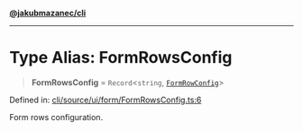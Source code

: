 [**@jakubmazanec/cli**](../README.md)

---

# Type Alias: FormRowsConfig

> **FormRowsConfig** = `Record`\<`string`, [`FormRowConfig`](FormRowConfig.md)\>

Defined in:
[cli/source/ui/form/FormRowsConfig.ts:6](https://github.com/jakubmazanec/tools/blob/acfa246dbb1035f65efb7fa114167a3cbefca108/packages/cli/source/ui/form/FormRowsConfig.ts#L6)

Form rows configuration.
